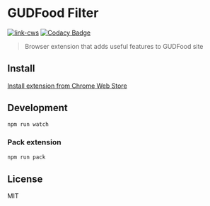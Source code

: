 # GUDFood Filter

[![link-cws](https://img.shields.io/chrome-web-store/v/fiaebiaaakpncdnaoplmcgbgopmnhnlc.svg)](https://chrome.google.com/webstore/detail/gudfood-filter/fiaebiaaakpncdnaoplmcgbgopmnhnlc)
[![Codacy Badge](https://api.codacy.com/project/badge/Grade/407e1020d33c42a2af6d8cfa133643d0)](https://app.codacy.com/gh/teslitsky/gudfood-filter?utm_source=github.com&utm_medium=referral&utm_content=teslitsky/gudfood-filter&utm_campaign=Badge_Grade_Settings)

> Browser extension that adds useful features to GUDFood site

## Install
[Install extension from Chrome Web Store](https://chrome.google.com/webstore/detail/gudfood-filter/fiaebiaaakpncdnaoplmcgbgopmnhnlc)

## Development
```bash
npm run watch
```

### Pack extension
```bash
npm run pack
```

## License
MIT
